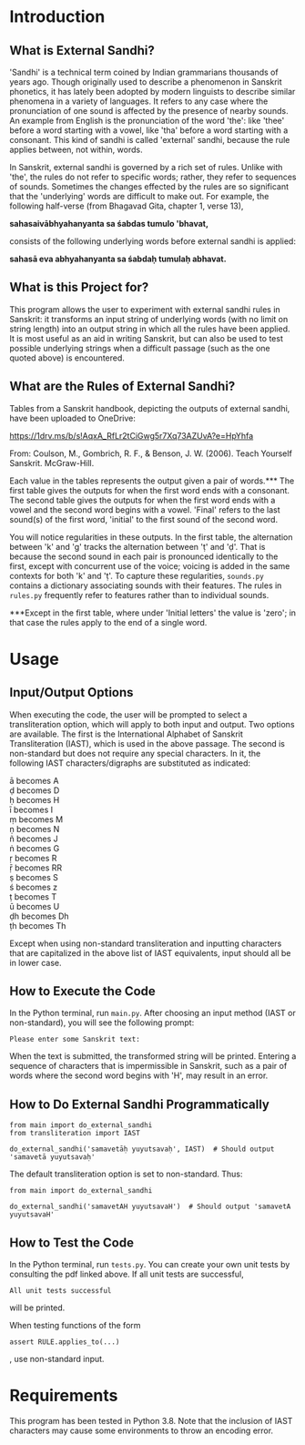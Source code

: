 # Introduction

## What is External Sandhi?
'Sandhi' is a technical term coined by Indian grammarians thousands of years ago. Though originally used to describe a phenomenon in Sanskrit phonetics, it has lately been adopted by modern linguists to describe similar phenomena in a variety of languages. It refers to any case where the pronunciation of one sound is affected by the presence of nearby sounds. An example from English is the pronunciation of the word 'the': like 'thee' before a word starting with a vowel, like 'tha' before a word starting with a consonant. This kind of sandhi is called 'external' sandhi, because the rule applies between, not within, words.

In Sanskrit, external sandhi is governed by a rich set of rules. Unlike with 'the', the rules do not refer to specific words; rather, they refer to sequences of sounds. Sometimes the changes effected by the rules are so significant that the 'underlying' words are difficult to make out. For example, the following half-verse (from Bhagavad Gita, chapter 1, verse 13),

<b> sahasaivābhyahanyanta sa śabdas tumulo 'bhavat, </b>

consists of the following underlying words before external sandhi is applied:

<b> sahasā eva abhyahanyanta sa śabdaḥ tumulaḥ abhavat. </b>

## What is this Project for?
This program allows the user to experiment with external sandhi rules in Sanskrit: it transforms an input string of underlying words (with no limit on string length) into an output string in which all the rules have been applied. It is most useful as an aid in writing Sanskrit, but can also be used to test possible underlying strings when a difficult passage (such as the one quoted above) is encountered.

## What are the Rules of External Sandhi?
Tables from a Sanskrit handbook, depicting the outputs of external sandhi, have been uploaded to OneDrive:

https://1drv.ms/b/s!AqxA_RfLr2tCiGwg5r7Xq73AZUvA?e=HpYhfa

From: Coulson, M., Gombrich, R. F., & Benson, J. W. (2006). Teach Yourself Sanskrit. McGraw-Hill.

Each value in the tables represents the output given a pair of words.*** The first table gives the outputs for when the first word ends with a consonant. The second table gives the outputs for when the first word ends with a vowel and the second word begins with a vowel. 'Final' refers to the last sound(s) of the first word, 'initial' to the first sound of the second word.

You will notice regularities in these outputs. In the first table, the alternation between 'k' and 'g' tracks the alternation between 'ṭ' and 'ḍ'. That is because the second sound in each pair is pronounced identically to the first, except with concurrent use of the voice; voicing is added in the same contexts for both 'k' and 'ṭ'. To capture these regularities, `sounds.py` contains a dictionary associating sounds with their features. The rules in `rules.py` frequently refer to features rather than to individual sounds.

***Except in the first table, where under 'Initial letters' the value is 'zero'; in that case the rules apply to the end of a single word.

# Usage

## Input/Output Options
When executing the code, the user will be prompted to select a transliteration option, which will apply to both input and output. Two options are available. The first is the International Alphabet of Sanskrit Transliteration (IAST), which is used in the above passage. The second is non-standard but does not require any special characters. In it, the following IAST characters/digraphs are substituted as indicated:

ā becomes A\
ḍ becomes D\
ḥ becomes H\
ī becomes I\
ṃ becomes M\
ṇ becomes N\
ñ becomes J\
ṅ becomes G\
ṛ becomes R\
ṝ becomes RR\
ṣ becomes S\
ś becomes z\
ṭ becomes T\
ū becomes U\
ḍh becomes Dh\
ṭh becomes Th

Except when using non-standard transliteration and inputting characters that are capitalized in the above list of IAST equivalents, input should all be in lower case.

## How to Execute the Code
In the Python terminal, run `main.py`. After choosing an input method (IAST or non-standard), you will see the following prompt: 
```
Please enter some Sanskrit text: 
```
When the text is submitted, the transformed string will be printed. Entering a sequence of characters that is impermissible in Sanskrit, such as a pair of words where the second word begins with 'H', may result in an error.

## How to Do External Sandhi Programmatically

```
from main import do_external_sandhi
from transliteration import IAST

do_external_sandhi('samavetāḥ yuyutsavaḥ', IAST)  # Should output 'samavetā yuyutsavaḥ'
```
The default transliteration option is set to non-standard. Thus:

```
from main import do_external_sandhi

do_external_sandhi('samavetAH yuyutsavaH')  # Should output 'samavetA yuyutsavaH'
```

## How to Test the Code
In the Python terminal, run `tests.py`. You can create your own unit tests by consulting the pdf linked above. If all unit tests are successful,
```
All unit tests successful
```
will be printed.

When testing functions of the form

```
assert RULE.applies_to(...)
```
, use non-standard input.

# Requirements
This program has been tested in Python 3.8. Note that the inclusion of IAST characters may cause some environments to throw an encoding error.